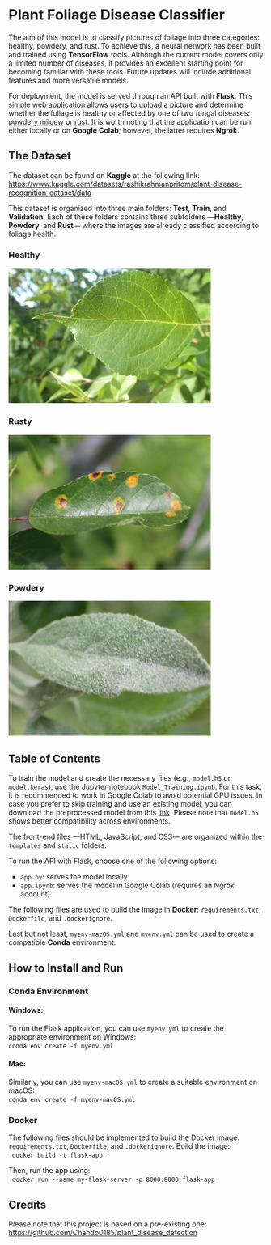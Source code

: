 # Plant Foliage Disease Classifier

<p>
The aim of this model is to classify pictures of foliage into three categories: healthy, powdery, and rust.  
To achieve this, a neural network has been built and trained using <b>TensorFlow</b> tools. Although the current model covers only a limited number of diseases, it provides an excellent starting point for becoming familiar with these tools. Future updates will include additional features and more versatile models.
</p>
<p>
For deployment, the model is served through an API built with <b>Flask</b>. This simple web application allows users to upload a picture and determine whether the foliage is healthy or affected by one of two fungal diseases: 
<a href="https://en.wikipedia.org/wiki/Powdery_mildew">powdery mildew</a> or <a href="https://en.wikipedia.org/wiki/Rust_(fungus)">rust</a>. It is worth noting that the application can be run either locally or on <b>Google Colab</b>; however, the latter requires <b>Ngrok</b>. 
</p>

## The Dataset

<p>
The dataset can be found on <b>Kaggle</b> at the following link:<br>
<a href="https://www.kaggle.com/datasets/rashikrahmanpritom/plant-disease-recognition-dataset/data">
https://www.kaggle.com/datasets/rashikrahmanpritom/plant-disease-recognition-dataset/data
</a>
</p>
<p>
This dataset is organized into three main folders: <strong>Test</strong>, <strong>Train</strong>, and <strong>Validation</strong>. Each of these folders contains three subfolders —<strong>Healthy</strong>, <strong>Powdery</strong>, and <strong>Rust</strong>— where the images are already classified according to foliage health.
</p>

### Healthy

<img src="images/8dfae9d78cc32089.jpg" alt="drawing" width="400"/>

### Rusty

<img src="images/92f22e07d63e6c8c.jpg" alt="drawing" width="400"/>

### Powdery

<img src="images/9f802f3f8a603cb5.jpg" alt="drawing" width="400"/>

## Table of Contents

<p>
To train the model and create the necessary files (e.g., <code>model.h5</code> or <code>model.keras</code>), use the Jupyter notebook <code>Model_Training.ipynb</code>. For this task, it is recommended to work in Google Colab to avoid potential GPU issues.  
In case you prefer to skip training and use an existing model, you can download the preprocessed model from this <a href="https://drive.google.com/drive/folders/1GzNbkE-13JhHx-l9I2FEIs2AM0kRA--i?usp=drive_link">link</a>. Please note that <code>model.h5</code> shows better compatibility across environments.
</p>

<p>
The front-end files —HTML, JavaScript, and CSS— are organized within the <code>templates</code> and <code>static</code> folders.
</p>

<p>
To run the API with Flask, choose one of the following options:
</p>

<ul>
  <li><code>app.py</code>: serves the model locally.</li>
  <li><code>app.ipynb</code>: serves the model in Google Colab (requires an Ngrok account).</li>
</ul>
<p>
  The following files are used to build the image in <b>Docker</b>: 
  <code>requirements.txt</code>, <code>Dockerfile</code>, and <code>.dockerignore</code>.
</p>
<p>
Last but not least, <code>myenv-macOS.yml</code> and <code>myenv.yml</code> can be used to create a compatible <b>Conda</b> environment.
</p>

## How to Install and Run

### Conda Environment

#### Windows:

<p>
To run the Flask application, you can use <code>myenv.yml</code> to create the appropriate environment on Windows:<br>
<code>conda env create -f myenv.yml</code>
</p>

#### Mac:

<p>
Similarly, you can use <code>myenv-macOS.yml</code> to create a suitable environment on macOS:<br>
<code>conda env create -f myenv-macOS.yml</code>
</p>

### Docker

<p>
The following files should be implemented to build the Docker image: <code>requirements.txt</code>, <code>Dockerfile</code>, and <code>.dockerignore</code>.
Build the image: <br>
<code> docker build -t flask-app . </code>
</p>
<p>
Then, run the app using: <br>
<code> docker run --name my-flask-server -p 8000:8000 flask-app </code>
</p>

## Credits

<p>
Please note that this project is based on a pre-existing one:<br>
<a href="https://github.com/Chando0185/plant_disease_detection">https://github.com/Chando0185/plant_disease_detection
</a>
</p>
